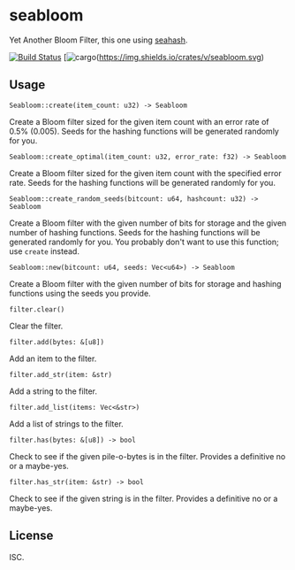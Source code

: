 # seabloom

Yet Another Bloom Filter, this one using [seahash](https://github.com/ticki/tfs/tree/master/seahash).

[![Build Status](https://travis-ci.org/ceejbot/seabloom.svg?branch=master)](https://travis-ci.org/ceejbot/seabloom) [![cargo](https://crates.io/crates/seabloom)(https://img.shields.io/crates/v/seabloom.svg)

## Usage

`Seabloom::create(item_count: u32) -> Seabloom`

Create a Bloom filter sized for the given item count with an error rate of 0.5% (0.005). Seeds for the hashing functions will be generated randomly for you.

`Seabloom::create_optimal(item_count: u32, error_rate: f32) -> Seabloom`

Create a Bloom filter sized for the given item count with the specified error rate.  Seeds for the hashing functions will be generated randomly for you.

`Seabloom::create_random_seeds(bitcount: u64, hashcount: u32) -> Seabloom`

Create a Bloom filter with the given number of bits for storage and the given number of hashing functions. Seeds for the hashing functions will be generated randomly for you. You probably don't want to use this function; use `create` instead.

`Seabloom::new(bitcount: u64, seeds: Vec<u64>) -> Seabloom`

Create a Bloom filter with the given number of bits for storage and hashing functions using the seeds you provide.

`filter.clear()`

Clear the filter.

`filter.add(bytes: &[u8])`

Add an item to the filter.

`filter.add_str(item: &str)`

Add a string to the filter.

`filter.add_list(items: Vec<&str>)`

Add a list of strings to the filter.

`filter.has(bytes: &[u8]) -> bool`

Check to see if the given pile-o-bytes is in the filter. Provides a definitive no or a maybe-yes.

`filter.has_str(item: &str) -> bool`

Check to see if the given string is in the filter. Provides a definitive no or a maybe-yes.

## License

ISC.
